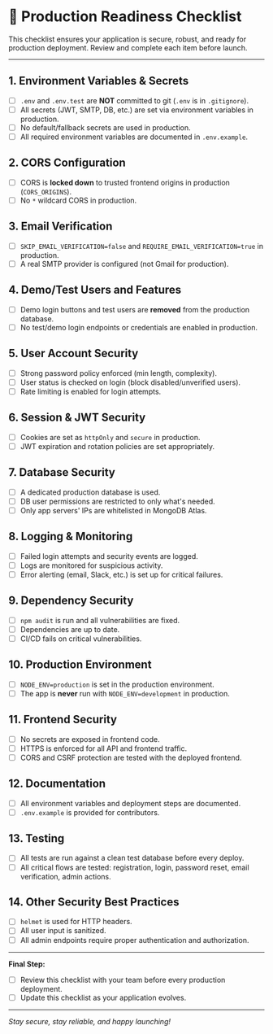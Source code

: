 # 🚀 Production Readiness Checklist

This checklist ensures your application is secure, robust, and ready for production deployment. Review and complete each item before launch.

---

## 1. Environment Variables & Secrets
- [ ] `.env` and `.env.test` are **NOT** committed to git (`.env` is in `.gitignore`).
- [ ] All secrets (JWT, SMTP, DB, etc.) are set via environment variables in production.
- [ ] No default/fallback secrets are used in production.
- [ ] All required environment variables are documented in `.env.example`.

## 2. CORS Configuration
- [ ] CORS is **locked down** to trusted frontend origins in production (`CORS_ORIGINS`).
- [ ] No `*` wildcard CORS in production.

## 3. Email Verification
- [ ] `SKIP_EMAIL_VERIFICATION=false` and `REQUIRE_EMAIL_VERIFICATION=true` in production.
- [ ] A real SMTP provider is configured (not Gmail for production).

## 4. Demo/Test Users and Features
- [ ] Demo login buttons and test users are **removed** from the production database.
- [ ] No test/demo login endpoints or credentials are enabled in production.

## 5. User Account Security
- [ ] Strong password policy enforced (min length, complexity).
- [ ] User status is checked on login (block disabled/unverified users).
- [ ] Rate limiting is enabled for login attempts.

## 6. Session & JWT Security
- [ ] Cookies are set as `httpOnly` and `secure` in production.
- [ ] JWT expiration and rotation policies are set appropriately.

## 7. Database Security
- [ ] A dedicated production database is used.
- [ ] DB user permissions are restricted to only what's needed.
- [ ] Only app servers' IPs are whitelisted in MongoDB Atlas.

## 8. Logging & Monitoring
- [ ] Failed login attempts and security events are logged.
- [ ] Logs are monitored for suspicious activity.
- [ ] Error alerting (email, Slack, etc.) is set up for critical failures.

## 9. Dependency Security
- [ ] `npm audit` is run and all vulnerabilities are fixed.
- [ ] Dependencies are up to date.
- [ ] CI/CD fails on critical vulnerabilities.

## 10. Production Environment
- [ ] `NODE_ENV=production` is set in the production environment.
- [ ] The app is **never** run with `NODE_ENV=development` in production.

## 11. Frontend Security
- [ ] No secrets are exposed in frontend code.
- [ ] HTTPS is enforced for all API and frontend traffic.
- [ ] CORS and CSRF protection are tested with the deployed frontend.

## 12. Documentation
- [ ] All environment variables and deployment steps are documented.
- [ ] `.env.example` is provided for contributors.

## 13. Testing
- [ ] All tests are run against a clean test database before every deploy.
- [ ] All critical flows are tested: registration, login, password reset, email verification, admin actions.

## 14. Other Security Best Practices
- [ ] `helmet` is used for HTTP headers.
- [ ] All user input is sanitized.
- [ ] All admin endpoints require proper authentication and authorization.

---

**Final Step:**
- [ ] Review this checklist with your team before every production deployment.
- [ ] Update this checklist as your application evolves.

---

*Stay secure, stay reliable, and happy launching!* 